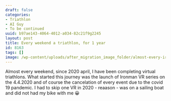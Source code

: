 ```yaml
---
draft: false
categories:
- Triathlon
- AI Guy
- To be continued
uuid: b97ae143-4064-4012-a034-82c21f9g2245
layout: post
title: Every weekend a triathlon, for 1 year
id: 8163
tags: []
image: /wp-content/uploads/after_migration_image_folder/almost-every-ironman-ironman-vr.png
---
```


Almost every weekend, since 2020 april, I have been completing virtual triathlons. What started this journey was the launch of Ironman VR series on the 4.4.2020 and of course the cancelation of every event due to the covid 19 pandemic. 
I had to skip one VR in 2020 - reaason - was on a sailing boat and did not had my bike with me 😀

